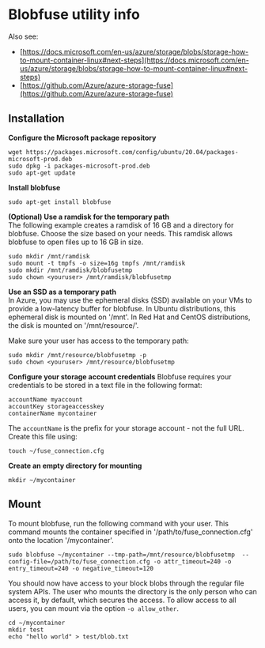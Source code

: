 # Blobfuse utility info

Also see:
* [https://docs.microsoft.com/en-us/azure/storage/blobs/storage-how-to-mount-container-linux#next-steps](https://docs.microsoft.com/en-us/azure/storage/blobs/storage-how-to-mount-container-linux#next-steps)
* [https://github.com/Azure/azure-storage-fuse](https://github.com/Azure/azure-storage-fuse)

## Installation
**Configure the Microsoft package repository**
```
wget https://packages.microsoft.com/config/ubuntu/20.04/packages-microsoft-prod.deb
sudo dpkg -i packages-microsoft-prod.deb
sudo apt-get update
```
**Install blobfuse**
```
sudo apt-get install blobfuse
```
**(Optional) Use a ramdisk for the temporary path**<br>
The following example creates a ramdisk of 16 GB and a directory for blobfuse. Choose the size based on your needs. This ramdisk allows blobfuse to open files up to 16 GB in size.
```
sudo mkdir /mnt/ramdisk
sudo mount -t tmpfs -o size=16g tmpfs /mnt/ramdisk
sudo mkdir /mnt/ramdisk/blobfusetmp
sudo chown <youruser> /mnt/ramdisk/blobfusetmp
```
**Use an SSD as a temporary path**<br>
In Azure, you may use the ephemeral disks (SSD) available on your VMs to provide a low-latency buffer for blobfuse. 
In Ubuntu distributions, this ephemeral disk is mounted on '/mnt'. In Red Hat and CentOS distributions, the disk is mounted on '/mnt/resource/'.

Make sure your user has access to the temporary path:
```
sudo mkdir /mnt/resource/blobfusetmp -p
sudo chown <youruser> /mnt/resource/blobfusetmp
```
**Configure your storage account credentials**
Blobfuse requires your credentials to be stored in a text file in the following format:
```
accountName myaccount
accountKey storageaccesskey
containerName mycontainer
```
The `accountName` is the prefix for your storage account - not the full URL.<br>
Create this file using:
```
touch ~/fuse_connection.cfg
```
**Create an empty directory for mounting**
```
mkdir ~/mycontainer
```
## Mount
To mount blobfuse, run the following command with your user. This command mounts the container specified in '/path/to/fuse_connection.cfg' onto the location '/mycontainer'.
```
sudo blobfuse ~/mycontainer --tmp-path=/mnt/resource/blobfusetmp  --config-file=/path/to/fuse_connection.cfg -o attr_timeout=240 -o entry_timeout=240 -o negative_timeout=120
```
You should now have access to your block blobs through the regular file system APIs. The user who mounts the directory is the only person who can access it, by default, which secures the access. To allow access to all users, you can mount via the option `-o allow_other`.
```
cd ~/mycontainer
mkdir test
echo "hello world" > test/blob.txt
```
